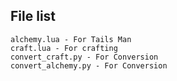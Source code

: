## File list

```
alchemy.lua - For Tails Man
craft.lua - For crafting
convert_craft.py - For Conversion
convert_alchemy.py - For Conversion
```

